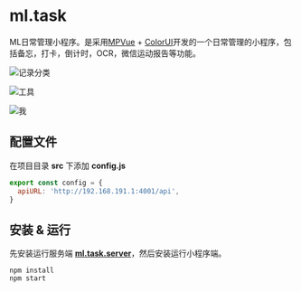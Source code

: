 # ml.task
ML日常管理小程序。是采用[MPVue](https://github.com/Meituan-Dianping/mpvue) + [ColorUI](https://github.com/weilanwl/ColorUI)开发的一个日常管理的小程序，包括备忘，打卡，倒计时，OCR，微信运动报告等功能。

![记录分类]([https://raw.githubusercontent.com/mlzhuo/ml.task/master/Screenshots/0-%E8%AE%B0%E5%BD%95%E5%88%86%E7%B1%BB.png](https://raw.githubusercontent.com/mlzhuo/ml.task/master/Screenshots/0-记录分类.png))

![工具]([https://raw.githubusercontent.com/mlzhuo/ml.task/master/Screenshots/2-%E5%B7%A5%E5%85%B7.png](https://raw.githubusercontent.com/mlzhuo/ml.task/master/Screenshots/2-工具.png))

![我]([https://raw.githubusercontent.com/mlzhuo/ml.task/master/Screenshots/10-%E6%88%91.png](https://raw.githubusercontent.com/mlzhuo/ml.task/master/Screenshots/10-我.png))

## 配置文件

在项目目录 **src** 下添加 **config.js**

```js
export const config = {
  apiURL: 'http://192.168.191.1:4001/api',
}

```



## 安装 & 运行

先安装运行服务端 **[ml.task.server](https://github.com/mlzhuo/ml.task.server)**，然后安装运行小程序端。

```
npm install
npm start
```

